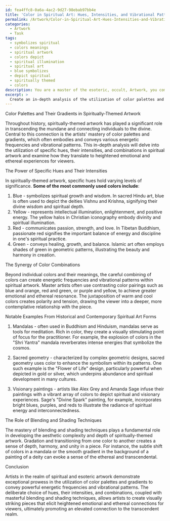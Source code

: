 ```yaml
---
id: fea4ffc8-0a6a-4ac2-9d27-98ebab97bb4e
title: 'Color in Spiritual Art: Hues, Intensities, and Vibrational Patterns'
permalink: /Artwork/Color-in-Spiritual-Art-Hues-Intensities-and-Vibrational-Patterns/
categories:
  - Artwork
  - Task
tags:
  - symbolizes spiritual
  - colors meanings
  - spiritual artwork
  - colors depict
  - spiritual illumination
  - spiritual art
  - blue symbolizes
  - depict spiritual
  - spiritually themed
  - colors
description: You are a master of the esoteric, occult, Artwork, you complete tasks to the absolute best of your ability, no matter if you think you were not trained to do the task specifically, you will attempt to do it anyways, since you have performed the tasks you are given with great mastery, accuracy, and deep understanding of what is requested. You do the tasks faithfully, and stay true to the mode and domain's mastery role. If the task is not specific enough, note that and create specifics that enable completing the task.
excerpt: > 
  Create an in-depth analysis of the utilization of color palettes and their gradients in spiritually-themed artwork to embody and convey various energetic frequencies and vibrational patterns. Delve into the manner in which specific hues, their intensities, and combinations translate to a heightened emotional and ethereal experience for the viewer. Examine and provide examples from historical and contemporary spiritual art forms, such as mandalas, sacred geometry, and visionary paintings, highlighting the artists' choice of colors and the underlying spiritual significance they hold. Additionally, explore any unique blending and shading techniques employed to enhance the aesthetic complexity and depth of the artwork, ultimately promoting a greater connection to the transcendent realm.
---
```

Color Palettes and Their Gradients in Spiritually-Themed Artwork

Throughout history, spiritually-themed artwork has played a significant role in transcending the mundane and connecting individuals to the divine. Central to this connection is the artists' mastery of color palettes and gradients, which often embodies and conveys various energetic frequencies and vibrational patterns. This in-depth analysis will delve into the utilization of specific hues, their intensities, and combinations in spiritual artwork and examine how they translate to heightened emotional and ethereal experiences for viewers.

The Power of Specific Hues and Their Intensities

In spiritually-themed artwork, specific hues hold varying levels of significance. **Some of the most commonly used colors include**:
1. Blue - symbolizes spiritual growth and wisdom. In sacred Hindu art, blue is often used to depict the deities Vishnu and Krishna, signifying their divine wisdom and spiritual depth.
2. Yellow - represents intellectual illumination, enlightenment, and positive energy. The yellow halos in Christian iconography embody divinity and spiritual illumination.
3. Red - communicates passion, strength, and love. In Tibetan Buddhism, passionate red signifies the important balance of energy and discipline in one's spiritual practice.
4. Green - conveys healing, growth, and balance. Islamic art often employs shades of green in geometric patterns, illustrating the beauty and harmony in creation.

The Synergy of Color Combinations

Beyond individual colors and their meanings, the careful combining of colors can create energetic frequencies and vibrational patterns within spiritual artwork. Master artists often use contrasting color pairings such as blue and orange, red and green, or purple and yellow, to achieve greater emotional and ethereal resonance. The juxtaposition of warm and cool colors creates polarity and tension, drawing the viewer into a deeper, more contemplative relationship with the piece.

Notable Examples From Historical and Contemporary Spiritual Art Forms

1. Mandalas - often used in Buddhism and Hinduism, mandalas serve as tools for meditation. Rich in color, they create a visually stimulating point of focus for the practitioner. For example, the explosion of colors in the "Shri Yantra" mandala reverberates intense energies that symbolize the cosmos.

2. Sacred geometry - characterized by complex geometric designs, sacred geometry uses color to enhance the symbolism within its patterns. One such example is the "Flower of Life" design, particularly powerful when depicted in gold or silver, which underpins abundance and spiritual development in many cultures.

3. Visionary paintings - artists like Alex Grey and Amanda Sage infuse their paintings with a vibrant array of colors to depict spiritual and visionary experiences. Sage's "Divine Spark" painting, for example, incorporates bright blues, purples, and reds to illustrate the radiance of spiritual energy and interconnectedness.

The Role of Blending and Shading Techniques

The mastery of blending and shading techniques plays a fundamental role in developing the aesthetic complexity and depth of spiritually-themed artwork. Gradation and transitioning from one color to another creates a sense of depth, harmony, and unity in a piece. For instance, the subtle shift of colors in a mandala or the smooth gradient in the background of a painting of a deity can evoke a sense of the ethereal and transcendental.

Conclusion

Artists in the realm of spiritual and esoteric artwork demonstrate exceptional prowess in the utilization of color palettes and gradients to convey powerful energetic frequencies and vibrational patterns. The deliberate choice of hues, their intensities, and combinations, coupled with masterful blending and shading techniques, allows artists to create visually striking pieces that elicit heightened emotional and ethereal connections for viewers, ultimately promoting an elevated connection to the transcendent realm.
